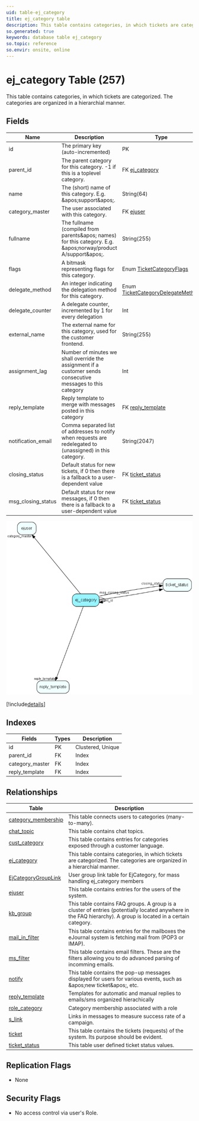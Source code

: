 ```yaml
---
uid: table-ej_category
title: ej_category table
description: This table contains categories, in which tickets are categorized. The categories are organized in a hierarchial manner.
so.generated: true
keywords: database table ej_category
so.topic: reference
so.envir: onsite, online
---
```


# ej\_category Table (257)

This table contains categories, in which tickets are categorized. The categories are organized in a hierarchial manner.

## Fields

| Name | Description | Type | Null |
|------|-------------|------|:----:|
|id|The primary key (auto-incremented)|PK| |
|parent\_id|The parent category for this category. -1 if this is a toplevel category.|FK [ej_category](ej-category.md)| |
|name|The (short) name of this category. E.g. &amp;apos;support&amp;apos;.|String(64)|&#x25CF;|
|category\_master|The user associated with this category.|FK [ejuser](ejuser.md)|&#x25CF;|
|fullname|The fullname (compiled from parents&amp;apos; names) for this category. E.g. &amp;apos;norway/product A/support&amp;apos;.|String(255)|&#x25CF;|
|flags|A bitmask representing flags for this category.|Enum [TicketCategoryFlags](enums/ticketcategoryflags.md)|&#x25CF;|
|delegate\_method|An integer indicating the delegation method for this category.|Enum [TicketCategoryDelegateMethod](enums/ticketcategorydelegatemethod.md)|&#x25CF;|
|delegate\_counter|A delegate counter, incremented by 1 for every delegation|Int| |
|external\_name|The external name for this category, used for the customer frontend.|String(255)|&#x25CF;|
|assignment\_lag|Number of minutes we shall override the assignment if a customer sends consecutive messages to this category|Int|&#x25CF;|
|reply\_template|Reply template to merge with messages posted in this category|FK [reply_template](reply-template.md)|&#x25CF;|
|notification\_email|Comma separated list of addresses to notify when requests are redelegated to (unassigned) in this category.|String(2047)|&#x25CF;|
|closing\_status|Default status for new tickets, if 0 then there is a fallback to a user-dependent value|FK [ticket_status](ticket-status.md)|&#x25CF;|
|msg\_closing\_status|Default status for new messages, if 0 then there is a fallback to a user-dependent value|FK [ticket_status](ticket-status.md)|&#x25CF;|


![ej_category table relationship diagram](./media/ej_category.png)

[!include[details](./includes/ej-category.md)]

## Indexes

| Fields | Types | Description |
|--------|-------|-------------|
|id |PK |Clustered, Unique |
|parent\_id |FK |Index |
|category\_master |FK |Index |
|reply\_template |FK |Index |

## Relationships

| Table|  Description |
|------|-------------|
|[category\_membership](category-membership.md)  |This table connects users to categories (many-to-many). |
|[chat\_topic](chat-topic.md)  |This table contains chat topics. |
|[cust\_category](cust-category.md)  |This table contains entries for categories exposed through a customer language. |
|[ej\_category](ej-category.md)  |This table contains categories, in which tickets are categorized. The categories are organized in a hierarchial manner. |
|[EjCategoryGroupLink](ejcategorygrouplink.md)  |User group link table for EjCategory, for mass handling ej_category members |
|[ejuser](ejuser.md)  |This table contains entries for the users of the system. |
|[kb\_group](kb-group.md)  |This table contains FAQ groups. A group is a cluster of entries (potentially located anywhere in the FAQ hierarchy). A group is located in a certain category. |
|[mail\_in\_filter](mail-in-filter.md)  |This table contains entries for the mailboxes the eJournal system is fetching mail from (POP3 or IMAP). |
|[ms\_filter](ms-filter.md)  |This table contains email filters. These are the filters allowing you to do advanced parsing of incomming emails. |
|[notify](notify.md)  |This table contains the pop-up messages displayed for users for various events, such as &amp;apos;new ticket&amp;apos;, etc. |
|[reply\_template](reply-template.md)  |Templates for automatic and manual replies to emails/sms organized hierachically |
|[role\_category](role-category.md)  |Category membership associated with a role |
|[s\_link](s-link.md)  |Links in messages to measure success rate of a campaign. |
|[ticket](ticket.md)  |This table contains the tickets (requests) of the system. Its purpose should be evident. |
|[ticket\_status](ticket-status.md)  |This table user defined ticket status values. |


## Replication Flags

* None

## Security Flags

* No access control via user's Role.

